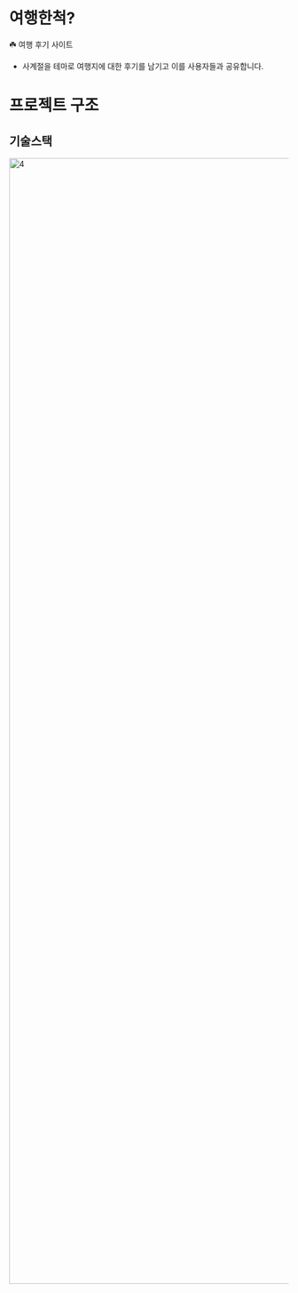 # 여행한척?

☘️ 여행 후기 사이트

- 사계절을 테마로 여행지에 대한 후기를 남기고 이를 사용자들과 공유합니다.

# 프로젝트 구조
## 기술스택
<img width="2027" alt="4" src="https://user-images.githubusercontent.com/40461588/236686167-a2eadca9-02e4-4649-8dc6-17d7cfd4b494.png">
